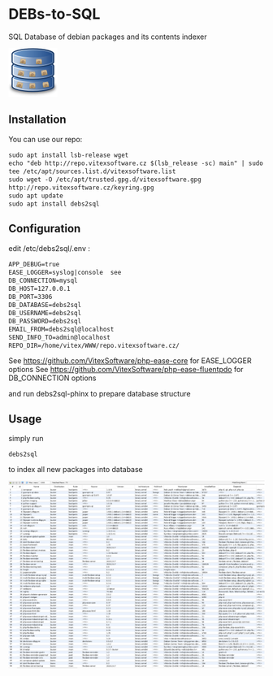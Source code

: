 # DEBs-to-SQL
SQL Database of debian packages and its contents indexer

![Project Logo](debs2sql.svg?raw=true)


Installation
------------


You can use our repo:

```shell
sudo apt install lsb-release wget
echo "deb http://repo.vitexsoftware.cz $(lsb_release -sc) main" | sudo tee /etc/apt/sources.list.d/vitexsoftware.list
sudo wget -O /etc/apt/trusted.gpg.d/vitexsoftware.gpg http://repo.vitexsoftware.cz/keyring.gpg
sudo apt update
sudo apt install debs2sql
```	    


Configuration
-------------


edit /etc/debs2sql/.env :

```
APP_DEBUG=true
EASE_LOGGER=syslog|console  see  
DB_CONNECTION=mysql
DB_HOST=127.0.0.1
DB_PORT=3306
DB_DATABASE=debs2sql
DB_USERNAME=debs2sql
DB_PASSWORD=debs2sql
EMAIL_FROM=debs2sql@localhost
SEND_INFO_TO=admin@localhost
REPO_DIR=/home/vitex/WWW/repo.vitexsoftware.cz/
```

See https://github.com/VitexSoftware/php-ease-core for EASE_LOGGER options
See https://github.com/VitexSoftware/php-ease-fluentpdo for DB_CONNECTION options

and run debs2sql-phinx to prepare database structure


Usage
-----


simply run 

```shell
debs2sql
```

to index all new packages into database


![Results](result.png?raw=true)

